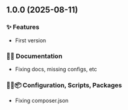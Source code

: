 ## 1.0.0 (2025-08-11)

### ✨ Features

- First version

### 📝💡 Documentation

- Fixing docs, missing configs, etc

### 🔧🔨📦️ Configuration, Scripts, Packages

- Fixing composer.json
